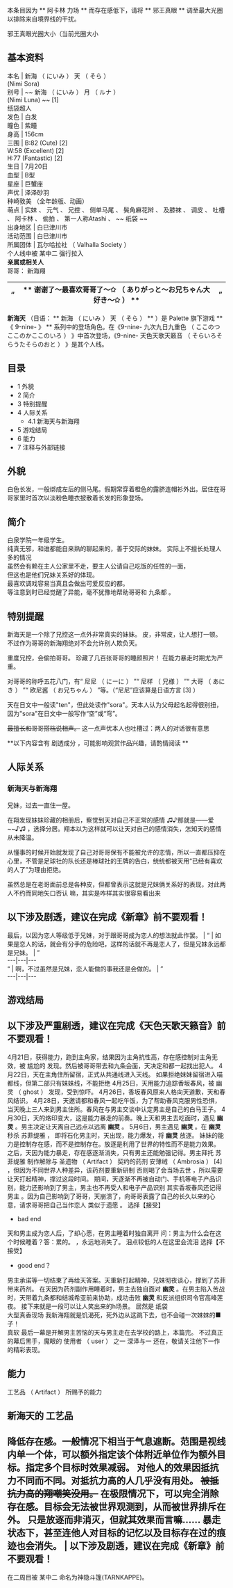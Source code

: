 本条目因为 ** 阿卡林  力场 ** 而存在感低下，请将 ** 邪王真眼  ** 调至最大光圈以排除来自境界线的干扰。

邪王真眼光圈大小（当前光圈大小

**基本资料**  
---  
本名  |  新海  （  にいみ  ）  天  （  そら  ）    
(Nimi Sora)  
别号  |  ~~ 新海  （  にいみ  ）  月  （  ルナ  ）    
(Nimi Luna) ~~ [1]  
纸袋超人  
发色  |  白发   
瞳色  |  紫瞳   
身高  |  156cm   
三围  |  B:82  (Cute)  [2]    
W:58  (Excellent)  [2]  
H:77  (Fantastic)  [2]  
生日  |  7月20日   
血型  |  B型   
星座  |  巨蟹座   
声优  |  泽泽砂羽    
种崎敦美  （全年龄版、动画）  
萌点  |  实妹  、  元气  、  兄控  、  侧单马尾  、  鬓角麻花辫  、  及膝袜  、  调皮  、  吐槽  、  阿卡林  、  偷拍  、  第一人称Atashi  、 ~~ 纸袋  ~~  
出身地区  |  白巳津川市   
活动范围  |  白巳津川市   
所属团体  |  瓦尔哈拉社  （  Valhalla Society  ）    
个人线中被  某中二  强行拉入  
**亲属或相关人**  
哥哥：  新海翔  
  
“  |  ** 谢谢了～最喜欢哥哥了～✩  （  ありがっと～お兄ちゃん大好き～✩  ）  ** |  ”   
---|---|---  
  
**新海天** （日语： ** 新海  （  にいみ  ）  天  （  そら  ）  ** ）是  Palette  旗下游戏 **《 9-nine-
》 ** 系列中的登场角色。在《9-nine-  九次九日九重色  （  ここのつここのかここのいろ  ）  》中首次登场，《9-nine-
天色天歌天籁音  （  そらいろそらうたそらのおと  ）  》是其个人线。

##  目录

  * 1  外貌 
  * 2  简介 
  * 3  特别提醒 
  * 4  人际关系 
    * 4.1  新海天与新海翔 
  * 5  游戏结局 
  * 6  能力 
  * 7  注释与外部链接 

##  外貌

白色长发，一般绑成左后的侧马尾。假期常穿着橙色的露脐连帽衫外出。居住在哥哥家里时首次以淡粉色睡衣披散着长发的形象登场。

##  简介

白泉学院一年级学生。  
纯真无邪，和谁都能自来熟的聊起来的，善于交际的妹妹。  实际上不擅长处理人多的情况  
虽然会有赖在主人公家里不走，要主人公请自己吃饭的任性的一面，  
但这也是他们兄妹关系好的体现。  
最喜欢调戏容易当真且会做出可爱反应的都。  
等注意到时已经觉醒了异能，毫不犹豫地帮助哥哥和  九条都  。

##  特别提醒

新海天是一个除了兄控这一点外非常真实的妹妹。  皮，非常皮，让人想打一顿。  不过作为哥哥的新海翔绝对不会允许别人欺负天。

重度兄控，会偷拍哥哥。  珍藏了几百张哥哥的睡颜照片！  在能力暴走时期尤为严重。

对哥哥的称呼五花八门，有“  尼尼  （  にーに  ）  ”“  尼样  （  兄様  ）  ”“  大哥  （  あにき  ）  ”“  欧尼酱  （
お兄ちゃん  ）  ”等。（“尼尼”应该算是日语方言  [3]  ）

天在日文中一般读"ten"，但此处读作"sora"。天本人认为父母起名起得很别扭，因为"sora"在日文中一般写作“空”或“穹”。

~~最擅长和哥哥搭档说相声。~~ 这一点声优本人也吐槽过：两人的对话很有意思

**以下内容含有 剧透成分  ，可能影响观赏作品兴趣，请酌情阅读 **

##  人际关系

###  新海天与新海翔

兄妹，过去一直住一屋。

在翔发现妹妹珍藏的相册后，察觉到天对自己不正常的感情  ♫♪那就是——爱~~♪♫
，选择分居。翔本以为这样就可以让天对自己的感情消失，怎知天的感情从未降温。

从懂事的时候开始就发现了自己对哥哥保有不能被允许的恋情，所以一直都压抑在心里，不管是足球社的队长还是棒球社的王牌的告白，统统都被天用“已经有喜欢的人了”为理由拒绝。

虽然总是在老哥面前总是各种皮，但都曾表示这就是兄妹俩关系好的表现，对此两人不约而同地矢口否认  嘛，其实是咋样其实很容易看出来

以下涉及剧透，建议在完成《新章》前不要观看！  
---  
最后，以因为恋人等级低于兄妹，对于跟哥哥成为恋人的想法就此作罢。  |  “  |  如果是恋人的话，就会有分手的危险吧，这样的话就不再是恋人了，但是兄妹永远都是兄妹。  |  ”   
---|---|---  
“  |  啊，不过虽然是兄妹，恋人能做的事我还是会做的。  |  ”   
---|---|---  
  
##  游戏结局

以下涉及严重剧透，建议在完成《天色天歌天籁音》前不要观看！  
---  
4月21日，获得能力，跑到主角家，结果因为主角抗性高，存在感控制对主角无效，被  尴尬的  发现。然后被哥哥带去和九条会面，天决定和都一起找出犯人。
4月22日，天在主角住所留宿，正式从共通线进入天线。  如果拒绝妹妹留宿进入喵都线，但第二部只有妹妹线，不能拒绝  4月25日，天用能力追踪香坂春风，被
幽灵  （  ghost  ）  发现，受到惊吓。  4月26日，香坂春风原来人格向天道歉，天和春风结识。
4月28日，天邀请都和春风一起吃午饭，为了帮助春风克服男性恐惧，当天晚上三人来到男主住所。春风在与男主交谈中认定男主是自己的白马王子。
4月30日，天的烙印变大，这是能力暴走的前奏。晚上天和男主去吃面时，遇见 **幽灵** 。男主决定让天离自己远点以远离 **幽灵** 。
5月6日，男主遇见 **幽灵** 。在 **幽灵** 秒杀  苏菲缇雅  ，  即将石化男主时，天出现，能力爆发，将 **幽灵** 放逐。
妹妹的能力是控制存在感，而不是控制存在。放逐是利用了世界的特性而不是能力效果。  之后，天因为能力暴走，存在感逐渐消失，只有男主还能勉强记得。男主拜托
苏菲缇雅  制作解除与  圣遗物  （  Artifact  ）  契约的药剂  安薄绒  （  Ambrosia  ）  [4]
，但因为不同世界人种差异，该药剂要重新研制  否则喝了会当场去世  ，所以需要让天打起精神，撑过这段时间。
期间，天逐渐不再被自动门、手机等电子产品识别，能力还影响到了男主，男主也不再受人和电子产品识别  其实香坂春风还记得男主
。因为自己影响到了哥哥，天崩溃了，向哥哥表露了自己的长久以来的心意，请求哥哥把自己当作恋人  类似于遗愿  。  选择【接受】

  * bad end 

天和男主成为恋人后，了却心愿，在男主睡着时独自离开  问：男主为什么会在这个时候睡着？答：累的。  ，永远地消失了。  泪点较低的人在这里会流泪
选择【不接受】

  * good end？ 

男主承诺等一切结束了再给天答案。天重新打起精神，兄妹彻夜谈心，撑到了苏菲带来药剂。  在天因为药剂副作用睡着时，男主去独自面对 **幽灵**
。在男主陷入苦战时，天带着九条都和结城希亚前来协助，成功击败 **幽灵** 和反派组织司令官高峰莲夜。  接下来就是一段可以让人笑出来的h场景。  居然是
纸袋  
大型真香现场  我新海翔就是饥渴死，死外边从这跳下去，也不会碰一次妹妹的■子！  
真软  最后一幕是开解男主苦恼的天与男主走在去学校的路上，本篇完。  不过真正的幕后黑手，魔眼的  使用者  （  user  ）  之一  深泽与一
还在，敬请关注他下一作的精彩表现。  
  
##  能力

工艺品  （  Artifact  ）  所赐予的能力

新海天的 **工艺品**  
---  
降低存在感。一般情况下相当于气息遮断。范围是视线内单一个体，可以额外指定该个体附近单位作为额外目标。指定多个目标时效果减弱。  对他人的效果因抵抗力不同而不同。对抵抗力高的人几乎没有用处。 ~~被抵抗力高的翔嘲笑没用。~~ 在极限情况下，可以完全消除存在感。目标会无法被世界观测到，从而被世界排斥在外。  只是放逐而非消灭，但就其效果而言嘛……  暴走状态下，甚至连他人对目标的记忆以及目标存在过的痕迹也会消失。  |  以下涉及剧透，建议在完成《新章》前不要观看！   
---  
在二周目被  某中二  命名为神隐斗篷(TARNKAPPE)。  
  
  